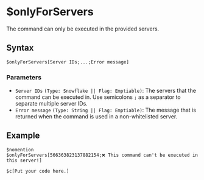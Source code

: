 # $onlyForServers
The command can only be executed in the provided servers.

## Syntax
```
$onlyForServers[Server IDs;...;Error message]
```

### Parameters 
- `Server IDs` `(Type: Snowflake || Flag: Emptiable)`: The servers that the command can be executed in. Use semicolons `;` as a separator to separate multiple server IDs.
- `Error message` `(Type: String || Flag: Emptiable)`: The message that is returned when the command is used in a non-whitelisted server.

## Example
```
$nomention
$onlyForServers[566363823137882154;❌ This command can't be executed in this server!]

$c[Put your code here.]
```
